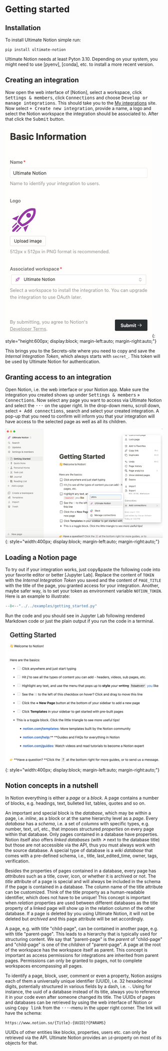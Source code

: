 # Getting started

## Installation

To install Ultimate Notion simple run:

```console
pip install ultimate-notion
```

Ultimate Notion needs at least Pyton 3.10. Depending on your system, you might need to use [pyenv], [conda], etc. to
install a more recent version.

## Creating an integration

Now open the web interface of [Notion], select a workspace, click <kbd>Settings & members</kbd>, click <kbd>Connections</kbd>
and choose <kbd>Develop or manage integrations</kbd>. This should take you to the [My integrations] site. Now select
<kbd>+ Create new integration</kbd>, provide a name, a logo and select the Notion workspace the integration should be
associated to. After that click the <kbd>Submit</kbd> button.

![Notion integration](../assets/images/notion-integration-create.png){: style="height:600px; display:block; margin-left:auto; margin-right:auto;"}

This brings you to the Secrets-site where you need to copy and save the *Internal Integration Token*, which always starts
with `secret_`. This token will be used by Ultimate Notion for authentication.

## Granting access to an integration

Open Notion, i.e. the web interface or your Notion app. Make sure the integration you created shows up under
<kbd>Settings & members</kbd> » <kbd>Connections</kbd>. Now select any page you want to access via Ultimate Notion and
select the <kbd>···</kbd> on the upper right. In the drop-down menu, scroll down, select <kbd>+ Add connections</kbd>,
search and select your created integration. A pop-up that you need to confirm will inform you that your integration
will have access to the selected page as well as all its children.

![Notion integration](../assets/images/notion-integration-add.png){: style="width:400px; display:block; margin-left:auto; margin-right:auto;"}


## Loading a Notion page

To try out if your integration works, just copy&paste the following code into your favorite editor or better [Jupyter Lab].
Replace the content of `TOKEN` with the *Internal Integration Token* you saved and the content of `PAGE_TITLE` with the title
of the page, you granted access for your integration. Another, maybe safer way, is to set your token as environment variable
`NOTION_TOKEN`. Here is an example to illustrate:

``` py
--8<--"../../examples/getting_started.py"
```

Run the code and you should see in Jupyter Lab following rendered Markdown code or just the plain output if you run the
code in a terminal.

![Notion integration](../assets/images/notion-getting-started-page.png){: style="width:400px; display:block; margin-left:auto; margin-right:auto;"}

## Notion concepts in a nutshell

In Notion everything is either a *page* or a *block*. A page contains a number of blocks, e.g. headings, text,
bulleted list, tables, quotes and so on.

An important and special block is the *database*, which may be within a page, i.e. *inline*, as a block
or at the same hierarchy level as a *page*. Every *database* has a *schema*, i.e. a set of *columns* with specific types,
e.g. number, text, url, etc., that imposes structured *properties* on every page within that database.
Only pages contained in a database have properties. Notion itself also offers *linked databases*
(with ↗ next to the database title) but those are not accessible via the API, thus you must
always work with the source database. A special type of database is a *wiki database* that comes with a pre-defined schema,
i.e., title, last_edited_time, owner, tags, verification.

Besides the properties of pages contained in a database, every page has *attributes* such as a title, cover, icon, or
whether it is archived or not. The *title* attribute of a page is special and will always be included in the schema if
the page is contained in a database. The column name of the title attribute can be customized. Think of the title
property as a human-readable identifier, which does not have to be unique! This concept is important
when *relation* properties are used between different databases as the title property of a linked page will show up in
the relation column of the other database. If a page is deleted by you using Ultimate Notion, it will not be deleted
but *archived* and this page attribute will be set accordingly.

A page, e.g. with title "child-page", can be contained in another page, e.g. with title "parent-page". This leads to a
hierarchy that is typically used for structuring content. We say that "parent-page" is the *parent* of "child-page" and
"child-page" is one of the *children* of "parent-page". A page at the root of the workspace has the workspace itself as parent.
This concept is important as access permissions for integrations are inherited from parent pages. Permissions can
only be granted to pages, not to complete workspaces encompassing all pages.

To identify a page, block, user, comment or even a property, Notion assigns each of them a universally unique
identifier (UUID), i.e. 32 hexadecimal digits, potentially structured in various fields by a dash, i.e. `-`.
Using for instance, the uuid of a database instead of its title, always you to reference it in your code even after someone
changed its title. The UUIDs of pages and databases can be retrieved by using the web interface of Notion or using
<kbd>Copy link</kbd> from the <kbd>···</kbd>-menu in the upper right corner. The link will have the schema:

    https://www.notion.so/{Title}-{UUID}?{PARAMS}

UUIDs of other entities like blocks, properties, users etc. can only be retrieved via the API. Ultimate Notion provides
an `id`-property on most of its objects for that.

[My integrations]: https://www.notion.so/my-integrations
